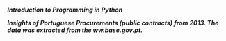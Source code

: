 <h5>Introduction to Programming in Python</h>

Insights of Portuguese Procurements (public contracts) from 2013. The data was extracted from the ww.base.gov.pt.
